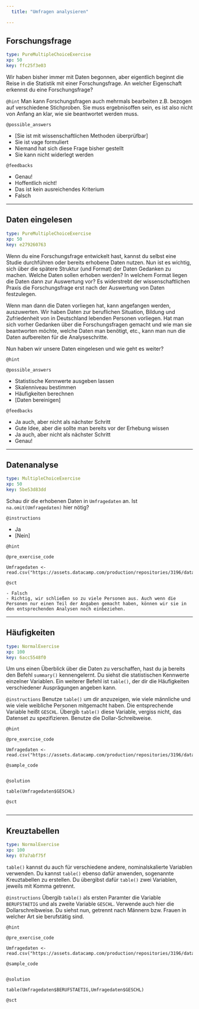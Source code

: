 ```yaml
---
  title: "Umfragen analysieren"

---
```

## Forschungsfrage

```yaml
type: PureMultipleChoiceExercise 
xp: 50 
key: ffc25f3e03   
```

Wir haben bisher immer mit Daten begonnen, aber eigentlich beginnt die Reise in die Statistik mit einer Forschungsfrage. An welcher Eigenschaft erkennst du eine Forschungsfrage?


`@hint`
Man kann Forschungsfragen auch mehrmals bearbeiten z.B. bezogen auf verschiedene Stichproben. Sie muss ergebnisoffen sein, es ist also nicht von Anfang an klar, wie sie beantwortet werden muss.





`@possible_answers`
- [Sie ist mit wissenschaftlichen Methoden überprüfbar]
- Sie ist vage formuliert
- Niemand hat sich diese Frage bisher gestellt
- Sie kann nicht widerlegt werden

`@feedbacks`
- Genau!
- Hoffentlich nicht!
- Das ist kein ausreichendes Kriterium
- Falsch





---
## Daten eingelesen

```yaml
type: PureMultipleChoiceExercise 
xp: 50 
key: e279260763   
```

Wenn du eine Forschungsfrage entwickelt hast, kannst du selbst eine Studie durchführen oder bereits erhobene Daten nutzen. Nun ist es wichtig, sich über die spätere Struktur (und Format) der Daten Gedanken zu machen. Welche Daten sollen erhoben werden? In welchem Format liegen die Daten dann zur Auswertung vor? Es widerstrebt der wissenschaftlichen Praxis die Forschungsfrage erst nach der Auswertung von Daten festzulegen.

Wenn man dann die Daten vorliegen hat, kann angefangen werden, auszuwerten. Wir haben Daten zur beruflichen Situation, Bildung und Zufriedenheit von in Deutschland lebenden Personen vorliegen. Hat man sich vorher Gedanken über die Forschungsfragen gemacht und wie man sie beantworten möchte, welche Daten man benötigt, etc., kann man nun die Daten aufbereiten für die Analyseschritte.

Nun haben wir unsere Daten eingelesen und wie geht es weiter?


`@hint`






`@possible_answers`
- Statistische Kennwerte ausgeben lassen
- Skalenniveau bestimmen
- Häufigkeiten berechnen
- [Daten bereinigen]

`@feedbacks`
- Ja auch, aber nicht als nächster Schritt
- Gute Idee, aber die sollte man bereits vor der Erhebung wissen
- Ja auch, aber nicht als nächster Schritt
- Genau!





---
## Datenanalyse

```yaml
type: MultipleChoiceExercise 
xp: 50 
key: 5be53d83dd   
```

Schau dir die erhobenen Daten in `Umfragedaten` an. Ist `na.omit(Umfragedaten)` hier nötig?

`@instructions`
- Ja
- [Nein]

`@hint`


`@pre_exercise_code`

```{r}
Umfragedaten <- read.csv("https://assets.datacamp.com/production/repositories/3196/datasets/326619bab6bb5d58bead12aa4403a2103f2cddcf/Umfragedaten.csv")
```


`@sct`

```{r}
- Falsch
- Richtig, wir schließen so zu viele Personen aus. Auch wenn die Personen nur einen Teil der Angaben gemacht haben, können wir sie in den entsprechenden Analysen noch einbeziehen.
```






---
## Häufigkeiten

```yaml
type: NormalExercise 
xp: 100 
key: 6acc5548f0   
```

Um uns einen Überblick über die Daten zu verschaffen, hast du ja bereits den Befehl `summary()` kennengelernt. Du siehst die statistischen Kennwerte einzelner Variablen. Ein weiterer Befehl ist `table()`, der dir die Häufigkeiten verschiedener Ausprägungen angeben kann.

`@instructions`
Benutze `table()` um dir anzuzeigen, wie viele männliche und wie viele weibliche Personen mitgemacht haben. Die entsprechende Variable heißt `GESCHL`. Übergib `table()` diese Variable, vergiss nicht, das Datenset zu spezifizieren. Benutze die Dollar-Schreibweise.

`@hint`


`@pre_exercise_code`

```{r}
Umfragedaten <- read.csv("https://assets.datacamp.com/production/repositories/3196/datasets/326619bab6bb5d58bead12aa4403a2103f2cddcf/Umfragedaten.csv")
```
`@sample_code`

```{r}

```

`@solution`

```{r}
table(Umfragedaten$GESCHL)
```
`@sct`

```{r}

```







---
## Kreuztabellen

```yaml
type: NormalExercise 
xp: 100 
key: 07a7abf75f   
```

`table()` kannst du auch für verschiedene andere, nominalskalierte Variablen verwenden. Du kannst `table()` ebenso dafür anwenden, sogenannte Kreuztabellen zu erstellen. Du übergibst dafür `table()` zwei Variablen, jeweils mit Komma getrennt. 

`@instructions`
Übergib `table()` als ersten Paramter die Variable `BERUFSTAETIG` und als zweite Variable `GESCHL`. Verwende auch hier die Dollarschreibweise. Du siehst nun, getrennt nach Männern bzw. Frauen in welcher Art sie berufstätig sind.

`@hint`


`@pre_exercise_code`

```{r}
Umfragedaten <- read.csv("https://assets.datacamp.com/production/repositories/3196/datasets/326619bab6bb5d58bead12aa4403a2103f2cddcf/Umfragedaten.csv")
```
`@sample_code`

```{r}

```

`@solution`

```{r}
table(Umfragedaten$BERUFSTAETIG,Umfragedaten$GESCHL)
```
`@sct`

```{r}

```





